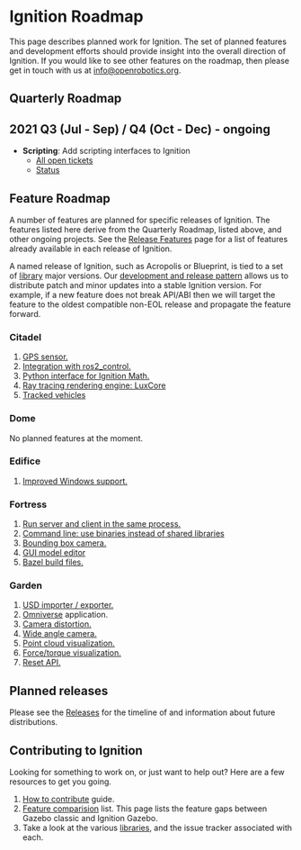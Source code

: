 # Ignition Roadmap

This page describes planned work for Ignition. The set of planned
features and development efforts should provide insight into the overall
direction of Ignition. If you would like to
see other features on the roadmap, then please get in touch with us at
info@openrobotics.org.

## Quarterly Roadmap

## 2021 Q3 (Jul - Sep) / Q4 (Oct - Dec) - ongoing

* **Scripting**: Add scripting interfaces to Ignition
    * [All open tickets](https://github.com/search?q=org%3Aignitionrobotics+label%3A%22scripting%22&state=open&type=Issues)
    * [Status](https://github.com/orgs/ignitionrobotics/projects/3?card_filter_query=label%3A%22scripting%22)

## Feature Roadmap

A number of features are planned for specific releases of Ignition. The
features listed here derive from the Quarterly Roadmap, listed above, and other
ongoing projects.  See the [Release Features](/docs/all/release-features) page
for a list of features already available in each release of Ignition.

A named release of Ignition, such as Acropolis or Blueprint, is tied to
a set of [library](/libs) major versions. Our
[development and release pattern](/docs/all/releases) allows us to distribute
patch and minor updates into a stable Ignition version. For example, if a new
feature does not break API/ABI then we will target the feature to the oldest
compatible non-EOL release and propagate the feature forward.

### Citadel

1. [GPS sensor.](https://github.com/ignitionrobotics/ign-sensors/issues/23)
1. [Integration with ros2_control.](https://github.com/ignitionrobotics/ign_ros2_control/)
1. [Python interface for Ignition Math.](https://github.com/ignitionrobotics/ign-math/issues/210)
1. [Ray tracing rendering engine: LuxCore](https://github.com/ignitionrobotics/ign-rendering/pull/372)
1. [Tracked vehicles](https://github.com/ignitionrobotics/ign-gazebo/pull/869)

### Dome

No planned features at the moment.

### Edifice

1. [Improved Windows support.](https://github.com/search?q=org%3Aignitionrobotics+label%3AWindows&state=open&type=Issues)

### Fortress

1. [Run server and client in the same process.](https://github.com/ignitionrobotics/ign-gazebo/pull/793)
1. [Command line: use binaries instead of shared libraries](https://github.com/ignitionrobotics/ign-tools/issues/7)
1. [Bounding box camera.](https://github.com/ignitionrobotics/ign-sensors/issues/135)
1. [GUI model editor](https://github.com/ignitionrobotics/ign-gazebo/labels/editor)
1. [Bazel build files.](https://github.com/ignitionrobotics/ign-bazel)

### Garden

1. [USD importer / exporter.](https://github.com/ignitionrobotics/sdformat/pull/736)
1. [Omniverse](https://developer.nvidia.com/nvidia-omniverse-platform) application.
1. [Camera distortion.](https://github.com/ignitionrobotics/ign-sensors/issues/107)
1. [Wide angle camera.](https://github.com/ignitionrobotics/ign-sensors/issues/24)
1. [Point cloud visualization.](https://github.com/ignitionrobotics/ign-gazebo/issues/1156)
1. [Force/torque visualization.](https://github.com/ignitionrobotics/ign-gazebo/issues/1155)
1. [Reset API.](https://github.com/ignitionrobotics/ign-gazebo/issues/1107)

## Planned releases

Please see the [Releases](/docs/all/releases) for the timeline of and information about future distributions.

## Contributing to Ignition

Looking for something to work on, or just want to help out? Here are a few
resources to get you going.

1. [How to contribute](/docs/all/contributing) guide.
1. [Feature comparision](/docs/citadel/comparison) list. This page lists the
   feature gaps between Gazebo classic and Ignition Gazebo.
1. Take a look at the various [libraries](/libs), and the issue tracker
   associated with each.
